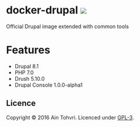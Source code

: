 # docker-drupal [![](https://imagelayers.io/badge/aintohvri/docker-drupal:latest.svg)](https://imagelayers.io/?images=aintohvri/docker-drupal:latest)
Official Drupal image extended with common tools

# Features

- Drupal 8.1
- PHP 7.0
- Drush 5.10.0
- Drupal Console 1.0.0-alpha1

## Licence

Copyright © 2016 Ain Tohvri. Licenced under [GPL-3](LICENSE).
